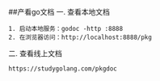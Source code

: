 ##产看go文档
一. 查看本地文档
    
    1. 启动本地服务：godoc -http :8888
    2. 在浏览器访问：http://localhost:8888/pkg
二. 查看线上文档

    https://studygolang.com/pkgdoc